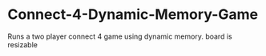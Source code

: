 # Connect-4-Dynamic-Memory-Game
Runs a two player connect 4 game using dynamic memory. board is resizable
